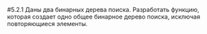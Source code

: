 #5.2.1
Даны два бинарных дерева поиска. Разработать функцию, которая создает одно общее бинарное дерево поиска, исключая повторяющиеся элементы. 
